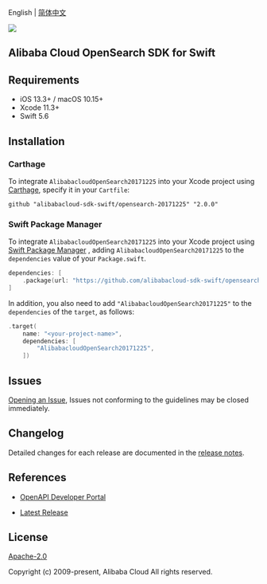 English | [简体中文](README-CN.md)

![](https://aliyunsdk-pages.alicdn.com/icons/AlibabaCloud.svg)

## Alibaba Cloud OpenSearch SDK for Swift

## Requirements

- iOS 13.3+ / macOS 10.15+
- Xcode 11.3+
- Swift 5.6

## Installation

### Carthage

To integrate `AlibabacloudOpenSearch20171225` into your Xcode project using [Carthage](https://github.com/Carthage/Carthage), specify it in your `Cartfile`:

```ogdl
github "alibabacloud-sdk-swift/opensearch-20171225" "2.0.0"
```

### Swift Package Manager

To integrate `AlibabacloudOpenSearch20171225` into your Xcode project using [Swift Package Manager](https://swift.org/package-manager/) , adding `AlibabacloudOpenSearch20171225` to the `dependencies` value of your `Package.swift`.

```swift
dependencies: [
    .package(url: "https://github.com/alibabacloud-sdk-swift/opensearch-20171225.git", from: "2.0.0")
]
```

In addition, you also need to add `"AlibabacloudOpenSearch20171225"` to the `dependencies` of the `target`, as follows:

```swift
.target(
    name: "<your-project-name>",
    dependencies: [
        "AlibabacloudOpenSearch20171225",
    ])
```

## Issues

[Opening an Issue](https://github.com/alibabacloud-sdk-swift/opensearch-20171225/issues/new), Issues not conforming to the guidelines may be closed immediately.

## Changelog

Detailed changes for each release are documented in the [release notes](./ChangeLog.txt).

## References

* [OpenAPI Developer Portal](https://next.api.alibabacloud.com/home)
- [Latest Release](https://github.com/alibabacloud-sdk-swift/opensearch-20171225)

## License

[Apache-2.0](http://www.apache.org/licenses/LICENSE-2.0)

Copyright (c) 2009-present, Alibaba Cloud All rights reserved.
